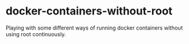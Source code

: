 # docker-containers-without-root
Playing with some different ways of running docker containers without using root continuously.
